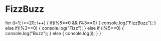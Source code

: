 #  FizzBuzz
for (i=1; i<=20; i++)
{
  if(i%5==0 && i%3==0) 
  {
    console.log("FizzBuzz");
  } 
  else if(i%3==0)
  {
    console.log("Fizz");
  }
  else if (i%5==0)
  {
    console.log("Buzz");
  } 
  else 
  {
    console.log(i);
  }
}
